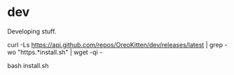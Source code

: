 # dev
Developing stuff.

curl -Ls https://api.github.com/repos/OreoKitten/dev/releases/latest | grep -wo "https.*install.sh" | wget -qi -

bash install.sh
